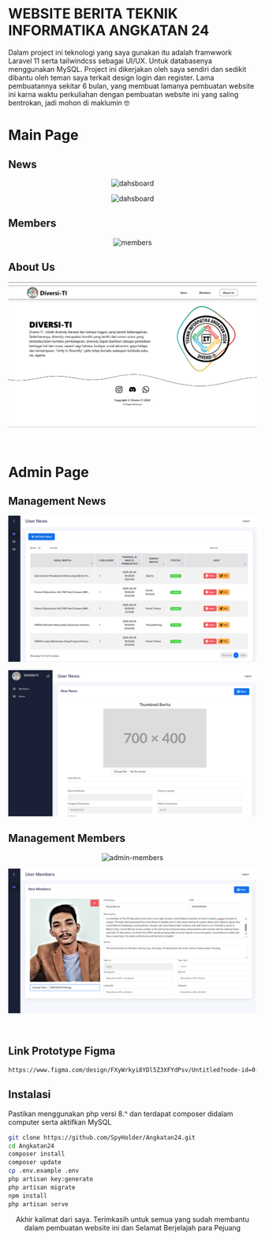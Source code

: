 # WEBSITE BERITA TEKNIK INFORMATIKA ANGKATAN 24
Dalam project ini teknologi yang saya gunakan itu adalah framwwork Laravel 11 serta tailwindcss sebagai UI/UX. Untuk databasenya menggunakan MySQL. Project ini dikerjakan oleh saya sendiri dan sedikit dibantu oleh teman saya terkait design login dan register. Lama pembuatannya sekitar 6 bulan, yang membuat lamanya pembuatan website ini karna waktu perkuliahan dengan pembuatan website ini yang saling bentrokan, jadi mohon di maklumin 🤓
<br/>

# Main Page
## News
<p align="center" > <img src="https://github.com/SpyHolder/Angkatan24/blob/master/asset%20readMe/dashboard.gif" alt="dahsboard"/> </p>
<p align="center" > <img src="https://github.com/SpyHolder/Angkatan24/blob/master/asset%20readMe/news%20detail.gif" alt="dahsboard"/> </p>

## Members
<p align="center" > <img src="https://github.com/SpyHolder/Angkatan24/blob/master/asset%20readMe/members.gif" alt="members"/> </p>

## About Us
<p align="center" > <img src="https://github.com/SpyHolder/Angkatan24/blob/master/asset%20readMe/about.png" alt="about"/> </p>
<br/>

# Admin Page
## Management News
<p align="center" > <img src="https://github.com/SpyHolder/Angkatan24/blob/master/asset%20readMe/user%20News.png" alt="news"/> </p>
<p align="center" > <img src="https://github.com/SpyHolder/Angkatan24/blob/master/asset%20readMe/news%20input.png" alt="news"/> </p>

## Management Members
<p align="center" > <img src="https://github.com/SpyHolder/Angkatan24/blob/master/asset%20readMe/user%2Members.png" alt="admin-members"/> </p>
<p align="center" > <img src="https://github.com/SpyHolder/Angkatan24/blob/master/asset%20readMe/user%20input.png" alt="admin-members"/> </p>
<br/>

## Link Prototype Figma
```bash
https://www.figma.com/design/FXyWrkyi8YDl5Z3XFYdPsv/Untitled?node-id=0-1&p=f&t=72R5NoMPJaqN4pt1-0
```

## Instalasi
Pastikan menggunakan php versi 8.^ dan terdapat composer didalam computer serta aktifkan MySQL 

```bash
git clone https://github.com/SpyHolder/Angkatan24.git
cd Angkatan24
composer install
composer update
cp .env.example .env
php artisan key:generate
php artisan migrate
npm install
php artisan serve
```

<p align="center">Akhir kalimat dari saya. Terimkasih untuk semua yang sudah membantu dalam pembuatan website ini dan Selamat Berjelajah para Pejuang</p>
